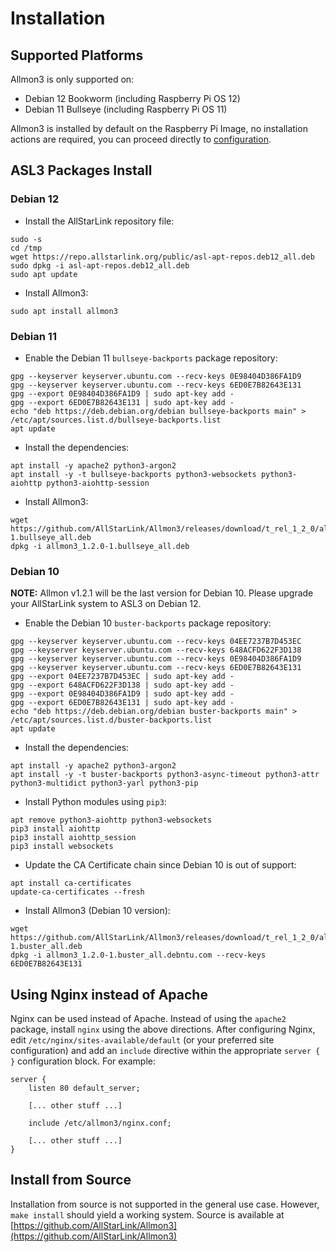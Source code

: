 # Installation

## Supported Platforms
Allmon3 is only supported on:

* Debian 12 Bookworm (including Raspberry Pi OS 12)
* Debian 11 Bullseye (including Raspberry Pi OS 11)

Allmon3 is installed by default on the Raspberry Pi Image, no installation actions are required, you can proceed directly to [configuration](./config.md).

## ASL3 Packages Install

### Debian 12

* Install the AllStarLink repository file:

```
sudo -s
cd /tmp
wget https://repo.allstarlink.org/public/asl-apt-repos.deb12_all.deb
sudo dpkg -i asl-apt-repos.deb12_all.deb
sudo apt update
```

* Install Allmon3:

```
sudo apt install allmon3
```

### Debian 11

* Enable the Debian 11 `bullseye-backports` package repository:

```
gpg --keyserver keyserver.ubuntu.com --recv-keys 0E98404D386FA1D9
gpg --keyserver keyserver.ubuntu.com --recv-keys 6ED0E7B82643E131
gpg --export 0E98404D386FA1D9 | sudo apt-key add -
gpg --export 6ED0E7B82643E131 | sudo apt-key add -
echo "deb https://deb.debian.org/debian bullseye-backports main" > /etc/apt/sources.list.d/bullseye-backports.list
apt update
```

* Install the dependencies:

```
apt install -y apache2 python3-argon2 
apt install -y -t bullseye-backports python3-websockets python3-aiohttp python3-aiohttp-session
```

* Install Allmon3:

```
wget https://github.com/AllStarLink/Allmon3/releases/download/t_rel_1_2_0/allmon3_1.2.0-1.bullseye_all.deb
dpkg -i allmon3_1.2.0-1.bullseye_all.deb
```

### Debian 10
**NOTE:** Allmon v1.2.1 will be the last version for Debian 10. Please upgrade your AllStarLink system to ASL3 on Debian 12.

* Enable the Debian 10 `buster-backports` package repository:

```
gpg --keyserver keyserver.ubuntu.com --recv-keys 04EE7237B7D453EC
gpg --keyserver keyserver.ubuntu.com --recv-keys 648ACFD622F3D138
gpg --keyserver keyserver.ubuntu.com --recv-keys 0E98404D386FA1D9
gpg --keyserver keyserver.ubuntu.com --recv-keys 6ED0E7B82643E131
gpg --export 04EE7237B7D453EC | sudo apt-key add -
gpg --export 648ACFD622F3D138 | sudo apt-key add -
gpg --export 0E98404D386FA1D9 | sudo apt-key add -
gpg --export 6ED0E7B82643E131 | sudo apt-key add -
echo "deb https://deb.debian.org/debian buster-backports main" > /etc/apt/sources.list.d/buster-backports.list
apt update
```

* Install the dependencies:

```
apt install -y apache2 python3-argon2 
apt install -y -t buster-backports python3-async-timeout python3-attr python3-multidict python3-yarl python3-pip
```

* Install Python modules using `pip3`:

```
apt remove python3-aiohttp python3-websockets
pip3 install aiohttp
pip3 install aiohttp_session
pip3 install websockets
```

* Update the CA Certificate chain since Debian 10 is out of support:

```
apt install ca-certificates
update-ca-certificates --fresh
```

* Install Allmon3 (Debian 10 version):

```
wget https://github.com/AllStarLink/Allmon3/releases/download/t_rel_1_2_0/allmon3_1.2.0-1.buster_all.deb
dpkg -i allmon3_1.2.0-1.buster_all.debntu.com --recv-keys 6ED0E7B82643E131
```

## Using Nginx instead of Apache
Nginx can be used instead of Apache. Instead of using the `apache2` package, install `nginx` using the above directions. After configuring Nginx, edit `/etc/nginx/sites-available/default` (or your preferred site configuration) and add an `include` directive within the appropriate `server { }` configuration block. For example:

```
server {
    listen 80 default_server;

    [... other stuff ...]

    include /etc/allmon3/nginx.conf;

    [... other stuff ...]
}
```

## Install from Source
Installation from source is not supported in the general use case. However, `make install` should yield a working system. Source is available at [https://github.com/AllStarLink/Allmon3](https://github.com/AllStarLink/Allmon3)